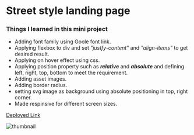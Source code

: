 # Street style landing page
### Things I learned in this mini project
* Adding font family using Goole font link.
* Applying flexbox to div and set _"justfy-content"_ and _"align-items"_ to get desired result.
* Applying on hover effect using css.
* Applying position property such as _**relative**_ and _**absolute**_ and defining left, right, top, bottom to meet the requirement.
* Adding asset images.
* Adding border radius.
* setting svg image as background using absolute positioning in top, right corner.
*  Made respinsive for different screen sizes.

[Deployed Link](https://developer-landinng-page.netlify.app/)


![thumbnail](thumb.png)




